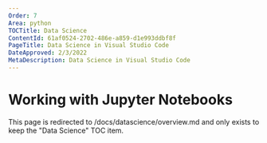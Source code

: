 ```yaml
---
Order: 7
Area: python
TOCTitle: Data Science
ContentId: 61af0524-2702-486e-a859-d1e993ddbf8f
PageTitle: Data Science in Visual Studio Code
DateApproved: 2/3/2022
MetaDescription: Data Science in Visual Studio Code
---
```


# Working with Jupyter Notebooks

This page is redirected to /docs/datascience/overview.md and only exists to keep the "Data Science" TOC item.